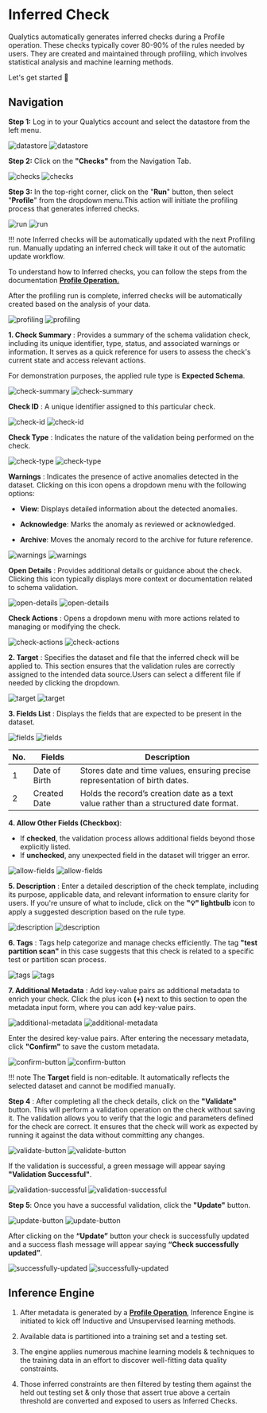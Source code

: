 # Inferred Check

Qualytics automatically generates inferred checks during a Profile operation. These checks typically cover 80-90% of the rules needed by users. They are created and maintained through profiling, which involves statistical analysis and machine learning methods.

Let's get started 🚀

## Navigation

**Step 1:** Log in to your Qualytics account and select the datastore from the left menu.

![datastore](../assets/checks/inferred-checks/datastore-light.png#only-light)
![datastore](../assets/checks/inferred-checks/datastore-dark.png#only-dark)

**Step 2:** Click on the **"Checks"** from the Navigation Tab.

![checks](../assets/checks/inferred-checks/checks-light.png#only-light)
![checks](../assets/checks/inferred-checks/checks-dark.png#only-dark)

**Step 3:** In the top-right corner, click on the "**Run**" button, then select "**Profile**" from the dropdown menu.This action will initiate the profiling process that generates inferred checks.

![run](../assets/checks/inferred-checks/run-light.png#only-light)
![run](../assets/checks/inferred-checks/run-dark.png#only-dark)

!!! note 
    Inferred checks will be automatically updated with the next Profiling run. Manually updating an inferred check will take it out of the automatic update workflow. 

To understand how to Inferred checks, you can follow the steps from the documentation [**Profile Operation.**](../source-datastore/profile.md)

After the profiling run is complete, inferred checks will be automatically created based on the analysis of your data.

![profiling](../assets/checks/inferred-checks/profiling-light.png#only-light)
![profiling](../assets/checks/inferred-checks/profiling-dark.png#only-dark)

**1. Check Summary** : Provides a summary of the schema validation check, including its unique identifier, type, status, and associated warnings or information. It serves as a quick reference for users to assess the check's current state and access relevant actions.

For demonstration purposes, the applied rule type is **Expected Schema**.

![check-summary](../assets/checks/inferred-checks/check-summary-light.png#only-light)
![check-summary](../assets/checks/inferred-checks/check-summary-dark.png#only-dark)

**Check ID** : A unique identifier assigned to this particular check.

![check-id](../assets/checks/inferred-checks/check-id-light.png#only-light)
![check-id](../assets/checks/inferred-checks/check-id-dark.png#only-dark)

**Check Type** : Indicates the nature of the validation being performed on the check.

![check-type](../assets/checks/inferred-checks/check-type-light.png#only-light)
![check-type](../assets/checks/inferred-checks/check-type-dark.png#only-dark)

**Warnings** : Indicates the presence of active anomalies detected in the dataset. Clicking on this icon opens a dropdown menu with the following options:

* **View**: Displays detailed information about the detected anomalies.

* **Acknowledge**: Marks the anomaly as reviewed or acknowledged.

* **Archive**: Moves the anomaly record to the archive for future reference.

![warnings](../assets/checks/inferred-checks/warnings-light.png#only-light)
![warnings](../assets/checks/inferred-checks/warnings-dark.png#only-dark)

**Open Details** : Provides additional details or guidance about the check. Clicking this icon typically displays more context or documentation related to schema validation.

![open-details](../assets/checks/inferred-checks/open-details-light.png#only-light)
![open-details](../assets/checks/inferred-checks/open-details-dark.png#only-dark)

**Check Actions** : Opens a dropdown menu with more actions related to managing or modifying the check.

![check-actions](../assets/checks/inferred-checks/check-actions-light.png#only-light)
![check-actions](../assets/checks/inferred-checks/check-actions-dark.png#only-dark)

**2. Target** : Specifies the dataset and file that the inferred check will be applied to. This section ensures that the validation rules are correctly assigned to the intended data source.Users can select a different file if needed by clicking the dropdown.

![target](../assets/checks/inferred-checks/target-light.png#only-light)
![target](../assets/checks/inferred-checks/target-dark.png#only-dark)

**3. Fields List** : Displays the fields that are expected to be present in the dataset.

![fields](../assets/checks/inferred-checks/fields-light.png#only-light)
![fields](../assets/checks/inferred-checks/fields-dark.png#only-dark)

| **No.** | **Fields**             | **Description**                                                                 |
|---------|---------------------------|------------------------------------------------------------------------------------|
| 1       | Date of Birth          |Stores date and time values, ensuring precise representation of birth dates.     |
| 2       | Created Date           | Holds the record’s creation date as a text value rather than a structured date format.                                           |                                       |


**4. Allow Other Fields (Checkbox)**: 

* If **checked**, the validation process allows additional fields beyond those explicitly listed.</li>
* If **unchecked**, any unexpected field in the dataset will trigger an error.</li>


![allow-fields](../assets/checks/inferred-checks/allow-fields-light.png#only-light)
![allow-fields](../assets/checks/inferred-checks/allow-fields-dark.png#only-dark)

**5. Description** : Enter a detailed description of the check template, including its purpose, applicable data, and relevant information to ensure clarity for users. If you're unsure of what to include, click on the **"💡" lightbulb** icon to apply a suggested description based on the rule type.

![description](../assets/checks/inferred-checks/description-light.png#only-light)
![description](../assets/checks/inferred-checks/description-dark.png#only-dark)

**6. Tags** : Tags help categorize and manage checks efficiently. The tag **"test partition scan"** in this case suggests that this check is related to a specific test or partition scan process.

![tags](../assets/checks/inferred-checks/tags-light.png#only-light)
![tags](../assets/checks/inferred-checks/tags-dark.png#only-dark)

**7. Additional Metadata** : Add key-value pairs as additional metadata to enrich your check. Click the plus icon **(+)** next to this section to open the metadata input form, where you can add key-value pairs.

![additional-metadata](../assets/checks/inferred-checks/additional-metadata-light.png#only-light)
![additional-metadata](../assets/checks/inferred-checks/additional-metadata-dark.png#only-dark)

Enter the desired key-value pairs. After entering the necessary metadata, click **"Confirm"** to save the custom metadata.

![confirm-button](../assets/checks/inferred-checks/confirm-button-light.png#only-light)
![confirm-button](../assets/checks/inferred-checks/confirm-button-dark.png#only-dark)

!!! note
    The **Target** field is non-editable. It automatically reflects the selected dataset and cannot be modified manually.

**Step 4** : After completing all the check details, click on the **"Validate"** button. This will perform a validation operation on the check without saving it. The validation allows you to verify that the logic and parameters defined for the check are correct. It ensures that the check will work as expected by running it against the data without committing any changes.

![validate-button](../assets/checks/inferred-checks/validate-button-light.png#only-light)
![validate-button](../assets/checks/inferred-checks/validate-button-dark.png#only-dark)

If the validation is successful, a green message will appear saying **"Validation Successful"**.

![validation-successful](../assets/checks/inferred-checks/validation-successful-light.png#only-light)
![validation-successful](../assets/checks/inferred-checks/validation-successful-dark.png#only-dark)

**Step 5**: Once you have a successful validation, click the **"Update"** button.

![update-button](../assets/checks/inferred-checks/update-button-light.png#only-light)
![update-button](../assets/checks/inferred-checks/update-button-dark.png#only-dark)

After clicking on the **“Update”** button your check is successfully updated and a success flash message will appear saying **“Check successfully updated”**.

![successfully-updated](../assets/checks/inferred-checks/successfully-updated-light.png#only-light)
![successfully-updated](../assets/checks/inferred-checks/successfully-updated-dark.png#only-dark)

## Inference Engine

1. After metadata is generated by a [**Profile Operation**](../source-datastore/profile.md), Inference Engine is initiated to kick off Inductive and Unsupervised learning methods.  
     
2. Available data is partitioned into a training set and a testing set.  
     
3. The engine applies numerous machine learning models & techniques to the training data in an effort to discover well-fitting data quality constraints.

4. Those inferred constraints are then filtered by testing them against the held out testing set & only those that assert true above a certain threshold are converted and exposed to users as Inferred Checks.